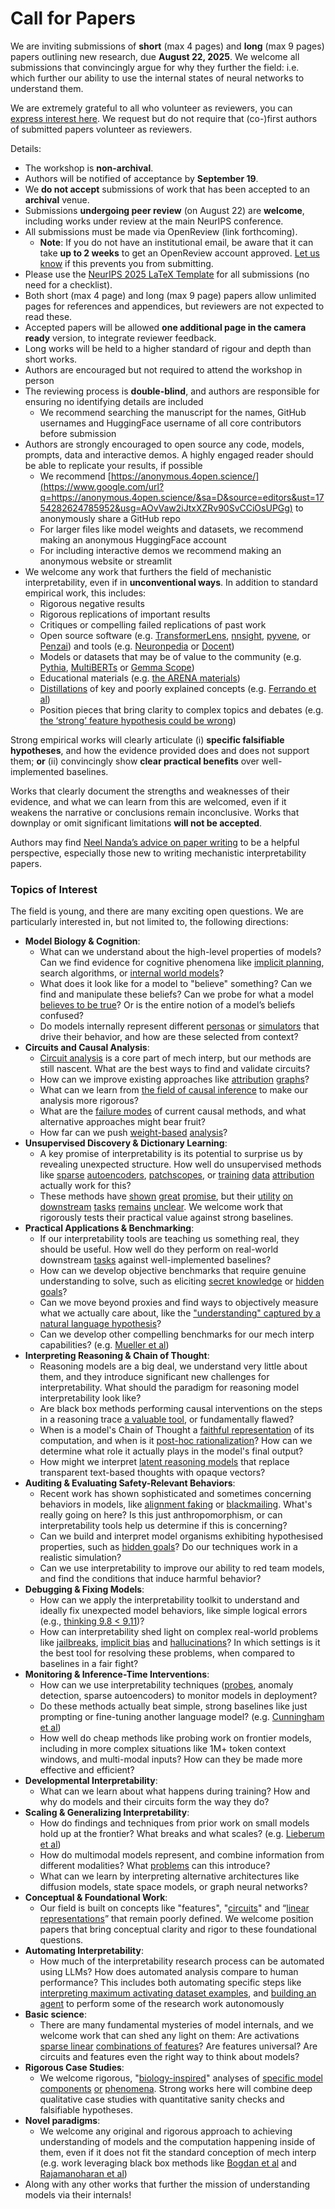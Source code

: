 # Call for Papers
We are inviting submissions of **short** (max 4 pages) and **long** (max 9 pages) papers outlining new research, due **August 22, 2025**. We welcome all submissions that convincingly argue for why they further the field: i.e. which further our ability to use the internal states of neural networks to understand them. 

We are extremely grateful to all who volunteer as reviewers, you can [express interest here](https://www.google.com/url?q=https://docs.google.com/forms/d/e/1FAIpQLSdiw1SJllzoTz_nqzDTzTOGb9DV3W_truQyh-WvYj_QGIi7Mg/viewform?usp%3Ddialog&sa=D&source=editors&ust=1754282624783277&usg=AOvVaw07oCf4_MQbIT6VjRH0dDsf). We request but do not require that (co-)first authors of submitted papers volunteer as reviewers. 

Details: 
* The workshop is **non-archival**.
* Authors will be notified of acceptance by **September 19**.
* We **do not accept** submissions of work that has been accepted to an **archival** venue.
* Submissions **undergoing peer review** (on August 22) are **welcome**, including works under review at the main NeurIPS conference.
* All submissions must be made via OpenReview (link forthcoming).
  * **Note**: If you do not have an institutional email, be aware that it can take **up to 2 weeks** to get an OpenReview account approved. [Let us know](mailto:neurips2025@mechinterpworkshop.com) if this prevents you from submitting.
* Please use the [NeurIPS 2025 LaTeX Template](https://www.google.com/url?q=https://media.neurips.cc/Conferences/NeurIPS2025/Styles.zip&sa=D&source=editors&ust=1754282624784732&usg=AOvVaw2tPr8LBwIsIDjvQ63vtpu-) for all submissions (no need for a checklist).
* Both short (max 4 page) and long (max 9 page) papers allow unlimited pages for references and appendices, but reviewers are not expected to read these.
* Accepted papers will be allowed **one additional page in the camera ready** version, to integrate reviewer feedback.
* Long works will be held to a higher standard of rigour and depth than short works.
* Authors are encouraged but not required to attend the workshop in person
* The reviewing process is **double-blind**, and authors are responsible for ensuring no identifying details are included
  * We recommend searching the manuscript for the names, GitHub usernames and HuggingFace username of all core contributors before submission
* Authors are strongly encouraged to open source any code, models, prompts, data and interactive demos. A highly engaged reader should be able to replicate your results, if possible
  * We recommend [https://anonymous.4open.science/](https://www.google.com/url?q=https://anonymous.4open.science/&sa=D&source=editors&ust=1754282624785952&usg=AOvVaw2iJtxXZRv90SvCCiOsUPGg) to anonymously share a GitHub repo
  * For larger files like model weights and datasets, we recommend making an anonymous HuggingFace account
  * For including interactive demos we recommend making an anonymous website or streamlit
* We welcome any work that furthers the field of mechanistic interpretability, even if in **unconventional ways**. In addition to standard empirical work, this includes:
  * Rigorous negative results
  * Rigorous replications of important results
  * Critiques or compelling failed replications of past work
  * Open source software (e.g. [TransformerLens](https://www.google.com/url?q=https://github.com/neelnanda-io/TransformerLens&sa=D&source=editors&ust=1754282624786834&usg=AOvVaw3dlyf-lSI4dil_vnXnuop-), [nnsight](https://www.google.com/url?q=https://github.com/ndif-team/nnsight&sa=D&source=editors&ust=1754282624786963&usg=AOvVaw2lgOvYqtsKbS6H0jiMTsqR), [pyvene](https://www.google.com/url?q=https://github.com/stanfordnlp/pyvene/tree/main/pyvene/models/mlp&sa=D&source=editors&ust=1754282624787076&usg=AOvVaw2rT9nl7w_7TMLQIEdvTJ5z), or [Penzai](https://www.google.com/url?q=https://github.com/google-deepmind/penzai&sa=D&source=editors&ust=1754282624787180&usg=AOvVaw3LzEOFlSHZzTpiGuif1bSw)) and tools (e.g. [Neuronpedia](https://www.google.com/url?q=http://neuronpedia.org&sa=D&source=editors&ust=1754282624787301&usg=AOvVaw2QON0Q7qmxLkuzGKxHppBy) or [Docent](https://www.google.com/url?q=https://transluce.org/introducing-docent&sa=D&source=editors&ust=1754282624787406&usg=AOvVaw0__WpzG1aaPuYKYMMExEXU))
  * Models or datasets that may be of value to the community (e.g. [Pythia](https://www.google.com/url?q=https://arxiv.org/abs/2304.01373&sa=D&source=editors&ust=1754282624787595&usg=AOvVaw0i7RSxNUDLu_Go2PT0E871), [MultiBERTs](https://www.google.com/url?q=https://arxiv.org/abs/2106.16163&sa=D&source=editors&ust=1754282624787685&usg=AOvVaw2LXPNdYhsozaTJR-nDrRFX) or [Gemma Scope](https://www.google.com/url?q=https://arxiv.org/abs/2408.05147&sa=D&source=editors&ust=1754282624787774&usg=AOvVaw3OVwlnxm3OP-e4BmViljRg))
  * Educational materials (e.g. [the ARENA materials](https://www.google.com/url?q=https://arena3-chapter1-transformer-interp.streamlit.app/&sa=D&source=editors&ust=1754282624787941&usg=AOvVaw17nJEufQMQulkgqpdJHdwb))
  * [Distillations](https://www.google.com/url?q=https://distill.pub/2017/research-debt/&sa=D&source=editors&ust=1754282624788078&usg=AOvVaw1A58gqTkGGeEdt4UJFxKkJ) of key and poorly explained concepts (e.g. [Ferrando et al](https://www.google.com/url?q=https://arxiv.org/abs/2405.00208&sa=D&source=editors&ust=1754282624788219&usg=AOvVaw0jZTiv6NWwsceqNz23hr7T))
  * Position pieces that bring clarity to complex topics and debates (e.g. [the ‘strong’ feature hypothesis could be wrong](https://www.google.com/url?q=https://www.alignmentforum.org/posts/tojtPCCRpKLSHBdpn/the-strong-feature-hypothesis-could-be-wrong&sa=D&source=editors&ust=1754282624788513&usg=AOvVaw1nqYLsUs0xaHxKje-MuPfE))

Strong empirical works will clearly articulate (i) **specific falsifiable hypotheses**, and how the evidence provided does and does not support them; **or** (ii) convincingly show **clear practical benefits** over well-implemented baselines. 

Works that clearly document the strengths and weaknesses of their evidence, and what we can learn from this are welcomed, even if it weakens the narrative or conclusions remain inconclusive. Works that downplay or omit significant limitations **will not be accepted**. 

Authors may find [Neel Nanda’s advice on paper writing](https://www.google.com/url?q=https://www.alignmentforum.org/posts/eJGptPbbFPZGLpjsp/highly-opinionated-advice-on-how-to-write-ml-papers&sa=D&source=editors&ust=1754282624789425&usg=AOvVaw1PoFjl6Bthl8Ae68EfxUg4) to be a helpful perspective, especially those new to writing mechanistic interpretability papers. 
### Topics of Interest
The field is young, and there are many exciting open questions. We are particularly interested in, but not limited to, the following directions: 
* **Model Biology & Cognition**:
  * What can we understand about the high-level properties of models? Can we find evidence for cognitive phenomena like [implicit planning](https://www.google.com/url?q=https://transformer-circuits.pub/2025/attribution-graphs/biology.html%23dives-poems&sa=D&source=editors&ust=1754282624790069&usg=AOvVaw1rSizb2tHBiJGcmRpzCyUN), search algorithms, or [internal world models](https://www.google.com/url?q=https://arxiv.org/abs/2210.13382&sa=D&source=editors&ust=1754282624790206&usg=AOvVaw2LaROqbiV2fpWNOaExl2Oe)?
  * What does it look like for a model to "believe" something? Can we find and manipulate these beliefs? Can we probe for what a model [believes to be true](https://www.google.com/url?q=https://arxiv.org/abs/2310.06824&sa=D&source=editors&ust=1754282624790452&usg=AOvVaw3ILdcT3SBgZrhI9zMl-V-Z)? Or is the entire notion of a model’s beliefs confused?
  * Do models internally represent different [personas](https://www.google.com/url?q=https://arxiv.org/abs/2406.12094&sa=D&source=editors&ust=1754282624790672&usg=AOvVaw3S0z679ljn8QudBD58verL) or [simulators](https://www.google.com/url?q=https://www.nature.com/articles/s41586-023-06647-8&sa=D&source=editors&ust=1754282624790801&usg=AOvVaw1nPvxp2B6B6QWL1yPvy1Zr) that drive their behavior, and how are these selected from context?
* **Circuits and Causal Analysis**:
  * [Circuit analysis](https://www.google.com/url?q=https://distill.pub/2020/circuits/zoom-in/&sa=D&source=editors&ust=1754282624791084&usg=AOvVaw3mRWAPf_RDZIXmdPTABBq-) is a core part of mech interp, but our methods are still nascent. What are the best ways to find and validate circuits?
  * How can we improve existing approaches like [attribution](https://www.google.com/url?q=https://arxiv.org/abs/2406.11944&sa=D&source=editors&ust=1754282624791354&usg=AOvVaw2PQqsYtRaHMHRKHoTcxr6q) [graphs](https://www.google.com/url?q=https://transformer-circuits.pub/2025/attribution-graphs/methods.html&sa=D&source=editors&ust=1754282624791460&usg=AOvVaw34rtZBDM2pM0f09Mz8cVNL)?
  * What can we learn from [the field of causal inference](https://www.google.com/url?q=https://arxiv.org/abs/2407.04690&sa=D&source=editors&ust=1754282624791622&usg=AOvVaw37v8V7EqfpxokNAh05H2pw) to make our analysis more rigorous?
  * What are the [failure modes](https://www.google.com/url?q=https://arxiv.org/abs/2307.15771&sa=D&source=editors&ust=1754282624791815&usg=AOvVaw1tFvZ66zj8uyr5UKKk2ysY) of current causal methods, and what alternative approaches might bear fruit?
  * How far can we push [weight-based](https://www.google.com/url?q=https://arxiv.org/abs/2301.05217&sa=D&source=editors&ust=1754282624792025&usg=AOvVaw3lg2OaHU7-ASbqx1jHC3AO) [analysis](https://www.google.com/url?q=https://arxiv.org/abs/2410.08417&sa=D&source=editors&ust=1754282624792113&usg=AOvVaw3mxL6Fxa6Uq_tGWY80DjIa)?
* **Unsupervised Discovery & Dictionary Learning**:
  * A key promise of interpretability is its potential to surprise us by revealing unexpected structure. How well do unsupervised methods like [sparse](https://www.google.com/url?q=https://arxiv.org/abs/2103.15949&sa=D&source=editors&ust=1754282624792447&usg=AOvVaw2LxVbEzMv0NWMGO16ok4n7) [autoencoders](https://www.google.com/url?q=https://transformer-circuits.pub/2023/monosemantic-features&sa=D&source=editors&ust=1754282624792553&usg=AOvVaw2FuCK0uzXDnfZUAit7n6PH), [patch](https://www.google.com/url?q=https://arxiv.org/abs/2401.06102&sa=D&source=editors&ust=1754282624792653&usg=AOvVaw3e2FaIuVVR866OKtOxo6mX)[scopes](https://www.google.com/url?q=https://arxiv.org/abs/2403.10949v2&sa=D&source=editors&ust=1754282624792722&usg=AOvVaw2REbTXbRBStHqRNjZEThXP), or [training](https://www.google.com/url?q=https://proceedings.mlr.press/v70/koh17a?ref%3Dhttps://githubhelp.com&sa=D&source=editors&ust=1754282624792828&usg=AOvVaw2zHaz4jK3F61cDwtyzZq3c) [data](https://www.google.com/url?q=https://arxiv.org/abs/2308.03296&sa=D&source=editors&ust=1754282624792914&usg=AOvVaw1T3ydAWuV4dswlJtWJinFj) [attribution](https://www.google.com/url?q=https://arxiv.org/abs/2205.11482&sa=D&source=editors&ust=1754282624793039&usg=AOvVaw0W_jMTblta9I6gGQqrnsP9) actually work for this?
  * These methods have [shown](https://www.google.com/url?q=https://transformer-circuits.pub/2024/scaling-monosemanticity/index.html&sa=D&source=editors&ust=1754282624793231&usg=AOvVaw2JVbDmHC4hAw2fRFGP0cUV) [great](https://www.google.com/url?q=https://transformer-circuits.pub/2025/attribution-graphs/biology.html&sa=D&source=editors&ust=1754282624793336&usg=AOvVaw2GXJkR_ZWJEuqDEzCzavaU) [promise](https://www.google.com/url?q=https://arxiv.org/abs/2503.10965&sa=D&source=editors&ust=1754282624793422&usg=AOvVaw28kkjxdoIXVspMRQAWeits), but their [utility](https://www.google.com/url?q=https://arxiv.org/abs/2502.16681&sa=D&source=editors&ust=1754282624793516&usg=AOvVaw08dXd4fzBOmN76snNMZ9yW) [on](https://www.google.com/url?q=https://www.tilderesearch.com/blog/sieve&sa=D&source=editors&ust=1754282624793599&usg=AOvVaw0nWtwNc-TfP4Y1Amg9wQsL) [downstream](https://www.google.com/url?q=https://arxiv.org/abs/2501.17148&sa=D&source=editors&ust=1754282624793684&usg=AOvVaw1b5vYObeDKYiD3_lUIFoFz) [tasks](https://www.google.com/url?q=https://transformer-circuits.pub/2024/features-as-classifiers/index.html&sa=D&source=editors&ust=1754282624793779&usg=AOvVaw3Ck-MnxRiMxYQwoaR24EDA) [remains](https://www.google.com/url?q=https://arxiv.org/abs/2502.04382&sa=D&source=editors&ust=1754282624793859&usg=AOvVaw2usuXLB4SLfjg0HHVCeho3) [unclear](https://www.google.com/url?q=https://www.alignmentforum.org/posts/4uXCAJNuPKtKBsi28/negative-results-for-saes-on-downstream-tasks&sa=D&source=editors&ust=1754282624793967&usg=AOvVaw031Ld11sQUZ_3QkS_Ed_hk). We welcome work that rigorously tests their practical value against strong baselines.
* **Practical Applications & Benchmarking**:
  * If our interpretability tools are teaching us something real, they should be useful. How well do they perform on real-world downstream [tasks](https://www.google.com/url?q=https://www.lesswrong.com/posts/wGRnzCFcowRCrpX4Y/downstream-applications-as-validation-of-interpretability&sa=D&source=editors&ust=1754282624794422&usg=AOvVaw1DpRbQTExinnj6kW79fHIA) against well-implemented baselines?
  * How can we develop objective benchmarks that require genuine understanding to solve, such as eliciting [secret knowledge](https://www.google.com/url?q=https://arxiv.org/abs/2505.14352&sa=D&source=editors&ust=1754282624794676&usg=AOvVaw11K7rg4q-FcieaDQvPqex9) or [hidden goals](https://www.google.com/url?q=https://arxiv.org/abs/2503.10965&sa=D&source=editors&ust=1754282624794768&usg=AOvVaw0f-zOMxOFqzyDXORxq7zvq)?
  * Can we move beyond proxies and find ways to objectively measure what we actually care about, like the ["understanding" captured by a natural language hypothesis](https://www.google.com/url?q=https://arxiv.org/abs/2502.04382&sa=D&source=editors&ust=1754282624795004&usg=AOvVaw2h5kOcys2Bu7ZVMJGWSDNy)?
  * Can we develop other compelling benchmarks for our mech interp capabilities? (e.g. [Mueller et al](https://www.google.com/url?q=https://arxiv.org/abs/2504.13151&sa=D&source=editors&ust=1754282624795193&usg=AOvVaw0G89sXIO9qBey6SJy5jIii))
* **Interpreting Reasoning & Chain of Thought**:
  * Reasoning models are a big deal, we understand very little about them, and they introduce significant new challenges for interpretability. What should the paradigm for reasoning model interpretability look like?
  * Are black box methods performing causal interventions on the steps in a reasoning trace [a valuable tool](https://www.google.com/url?q=https://arxiv.org/abs/2506.19143&sa=D&source=editors&ust=1754282624795685&usg=AOvVaw0hUDiwNt40gguJix3Bj_fl), or fundamentally flawed?
  * When is a model's Chain of Thought a [faithful representation](https://www.google.com/url?q=https://arxiv.org/abs/2305.04388&sa=D&source=editors&ust=1754282624795876&usg=AOvVaw2q_tsVxWx4S5_ctu9DnAPD) of its computation, and when is it [post-hoc rationalization](https://www.google.com/url?q=https://arxiv.org/abs/2503.08679&sa=D&source=editors&ust=1754282624796003&usg=AOvVaw2qtAK0af4CDW458AcwhkEI)? How can we determine what role it actually plays in the model's final output?
  * How might we interpret [latent reasoning models](https://www.google.com/url?q=https://arxiv.org/abs/2412.06769&sa=D&source=editors&ust=1754282624796234&usg=AOvVaw2Ix_ROR-BeTjs_S4vBGTyY) that replace transparent text-based thoughts with opaque vectors?
* **Auditing & Evaluating Safety-Relevant Behaviors**:
  * Recent work has shown sophisticated and sometimes concerning behaviors in models, like [alignment faking](https://www.google.com/url?q=https://arxiv.org/abs/2412.14093&sa=D&source=editors&ust=1754282624796600&usg=AOvVaw2XPKLT7hX9RHMaSDZC-TdH) or [blackmailing](https://www.google.com/url?q=https://www.anthropic.com/research/agentic-misalignment&sa=D&source=editors&ust=1754282624796705&usg=AOvVaw1ECvvU6JHMoR_YObuYexXP). What's really going on here? Is this just anthropomorphism, or can interpretability tools help us determine if this is concerning?
  * Can we build and interpret model organisms exhibiting hypothesised properties, such as [hidden goals](https://www.google.com/url?q=https://arxiv.org/abs/2503.10965&sa=D&source=editors&ust=1754282624797008&usg=AOvVaw1_-BA3Zo_MqOjGK5dUmxdX)? Do our techniques work in a realistic simulation?
  * Can we use interpretability to improve our ability to red team models, and find the conditions that induce harmful behavior?
* **Debugging & Fixing Models**:
  * How can we apply the interpretability toolkit to understand and ideally fix unexpected model behaviors, like simple logical errors (e.g., [thinking 9.8 < 9.11](https://www.google.com/url?q=https://transluce.org/observability-interface&sa=D&source=editors&ust=1754282624797566&usg=AOvVaw2A-gMMTUbk-T7tkOPNtYPl))?
  * How can interpretability shed light on complex real-world problems like [jailbreaks](https://www.google.com/url?q=https://transformer-circuits.pub/2025/attribution-graphs/biology.html%23dives-jailbreak&sa=D&source=editors&ust=1754282624797787&usg=AOvVaw3R4WNAjnzRwA9Lfa6d2IBL), [implicit bias](https://www.google.com/url?q=https://arxiv.org/abs/2506.10922&sa=D&source=editors&ust=1754282624797886&usg=AOvVaw2qI7tv21sgN4HSCmx1HmlR) and [hallucinations](https://www.google.com/url?q=https://arxiv.org/abs/2411.14257&sa=D&source=editors&ust=1754282624797978&usg=AOvVaw0uDLEaClrqAsLFiqieVIcC)? In which settings is it the best tool for resolving these problems, when compared to baselines in a fair fight?
* **Monitoring & Inference-Time Interventions**:
  * How can we use interpretability techniques ([probes](https://www.google.com/url?q=https://arxiv.org/abs/2102.12452&sa=D&source=editors&ust=1754282624798345&usg=AOvVaw3MPtFt8qFTJSP7mUf9BFK9), anomaly detection, sparse autoencoders) to monitor models in deployment?
  * Do these methods actually beat simple, strong baselines like just prompting or fine-tuning another language model? (e.g. [Cunningham et al](https://www.google.com/url?q=https://alignment.anthropic.com/2025/cheap-monitors/&sa=D&source=editors&ust=1754282624798649&usg=AOvVaw3X8P0eWX6o8jtep6TtsXRX))
  * How well do cheap methods like probing work on frontier models, including in more complex situations like 1M+ token context windows, and multi-modal inputs? How can they be made more effective and efficient?
* **Developmental Interpretability**:
  * What can we learn about what happens during training? How and why do models and their circuits form the way they do?
* **Scaling & Generalizing Interpretability**:
  * How do findings and techniques from prior work on small models hold up at the frontier? What breaks and what scales? (e.g. [Lieberum et al](https://www.google.com/url?q=https://arxiv.org/abs/2307.09458&sa=D&source=editors&ust=1754282624799398&usg=AOvVaw1nXXI3brE_0oi3E4djgENJ))
  * How do multimodal models represent, and combine information from different modalities? What [problems](https://www.google.com/url?q=https://openreview.net/pdf?id%3DVUhRdZp8ke&sa=D&source=editors&ust=1754282624799620&usg=AOvVaw326NtejJrmb52iBCZZYUyB) can this introduce?
  * What can we learn by interpreting alternative architectures like diffusion models, state space models, or graph neural networks?
* **Conceptual & Foundational Work**:
  * Our field is built on concepts like "features", "[circuits](https://www.google.com/url?q=https://distill.pub/2020/circuits/zoom-in/&sa=D&source=editors&ust=1754282624800022&usg=AOvVaw0RVI8nLA7ODSStQDWvz_jL)" and “[linear representations](https://www.google.com/url?q=https://transformer-circuits.pub/2024/july-update/index.html%23linear-representations&sa=D&source=editors&ust=1754282624800153&usg=AOvVaw1lNMLkoOQ0eHLKQha6S4t7)” that remain poorly defined. We welcome position papers that bring conceptual clarity and rigor to these foundational questions.
* **Automating Interpretability**:
  * How much of the interpretability research process can be automated using LLMs? How does automated analysis compare to human performance? This includes both automating specific steps like [interpreting maximum activating dataset examples](https://www.google.com/url?q=https://openaipublic.blob.core.windows.net/neuron-explainer/paper/index.html&sa=D&source=editors&ust=1754282624800738&usg=AOvVaw0OkI4uKmRco7GdyYQR36HU), and [building an agent](https://www.google.com/url?q=https://arxiv.org/abs/2404.14394&sa=D&source=editors&ust=1754282624800853&usg=AOvVaw0bS5LmdYg4fYil5IMnGL3x) to perform some of the research work autonomously
* **Basic science**:
  * There are many fundamental mysteries of model internals, and we welcome work that can shed any light on them: Are activations [sparse linear](https://www.google.com/url?q=https://arxiv.org/abs/1601.03764&sa=D&source=editors&ust=1754282624801203&usg=AOvVaw3lqdDe2H-fAogoWZfoWr8x) [combinations of features](https://www.google.com/url?q=https://transformer-circuits.pub/2022/toy_model/index.html&sa=D&source=editors&ust=1754282624801329&usg=AOvVaw1Yinffl14Tb6bFmv3VyKhb)? Are features universal? Are circuits and features even the right way to think about models?
* **Rigorous Case Studies**:
  * We welcome rigorous, "[biology-inspired](https://www.google.com/url?q=https://distill.pub/2020/circuits/curve-circuits/&sa=D&source=editors&ust=1754282624801658&usg=AOvVaw0VfXPZAYvu2n45OFqLNixv)" analyses of [specific model](https://www.google.com/url?q=https://arxiv.org/abs/2310.04625&sa=D&source=editors&ust=1754282624801787&usg=AOvVaw326CRlcrb-4fwMmTbdHH-s) [components](https://www.google.com/url?q=https://transformer-circuits.pub/2024/scaling-monosemanticity/index.html&sa=D&source=editors&ust=1754282624801902&usg=AOvVaw2x01qDAJGDsnLupA-0zC2D) [or](https://www.google.com/url?q=https://arxiv.org/abs/2305.01610&sa=D&source=editors&ust=1754282624801982&usg=AOvVaw2lYKkeNMvPfreZx2_rarp5) [phenomena](https://www.google.com/url?q=https://arxiv.org/abs/2306.09346&sa=D&source=editors&ust=1754282624802065&usg=AOvVaw3d7i6leC8l_Baik8v-xnfm). Strong works here will combine deep qualitative case studies with quantitative sanity checks and falsifiable hypotheses.
* **Novel paradigms**:
  * We welcome any original and rigorous approach to achieving understanding of models and the computation happening inside of them, even if it does not fit the standard conception of mech interp (e.g. work leveraging black box methods like [Bogdan et al](https://www.google.com/url?q=https://arxiv.org/abs/2506.19143&sa=D&source=editors&ust=1754282624802535&usg=AOvVaw0JxhJZyDoZVvxvj2NdCmy7) and [Rajamanoharan et al](https://www.google.com/url?q=https://www.alignmentforum.org/posts/wnzkjSmrgWZaBa2aC/self-preservation-or-instruction-ambiguity-examining-the&sa=D&source=editors&ust=1754282624802683&usg=AOvVaw1Dv5do-Cv_F2U-XTk0IvD7))
* Along with any other works that further the mission of understanding models via their internals!
